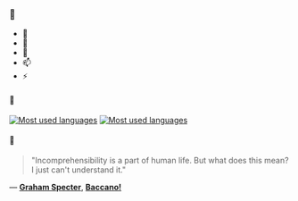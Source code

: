 ### 👋

- 🔭
- 🌱
- 💬
- 📫
- ⚡

#### 🧏

[![Most used languages](https://github-readme-stats-aynah.vercel.app/api/top-langs/?username=aynh&theme=solarized-dark&langs_count=6&layout=compact&hide_title=true)](https://github.com/anuraghazra/github-readme-stats#gh-dark-mode-only)
[![Most used languages](https://github-readme-stats-aynah.vercel.app/api/top-langs/?username=aynh&theme=solarized-light&langs_count=6&layout=compact&hide_title=true)](https://github.com/anuraghazra/github-readme-stats#gh-light-mode-only)

#### 💬

> "Incomprehensibility is a part of human life. But what does this mean? I just can't understand it."

&mdash; [**Graham Specter**](https://myanimelist.net/character.php?q=Graham%20Specter&cat=character), [**Baccano!**](https://myanimelist.net/search/all?q=Baccano!&cat=all)
